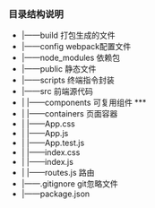 ### 目录结构说明

* |——build                打包生成的文件
* |——config               webpack配置文件
* |——node_modules         依赖包
* |——public               静态文件
* |——scripts              终端指令封装
* |——src                  前端源代码
* |   |——components       可复用组件  ***
* |   |——containers       页面容器
* |   |——App.css
* |   |——App.js
* |   |——App.test.js
* |   |——index.css
* |   |——index.js
* |   |——routes.js        路由
* |——.gitignore           git忽略文件
* |——package.json